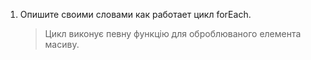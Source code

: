 1. Опишите своими словами как работает цикл forEach.

    > Цикл виконує певну функцію для оброблюваного елемента масиву.